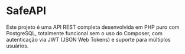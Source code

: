 # SafeAPI
Este projeto é uma API REST completa desenvolvida em PHP puro com PostgreSQL, totalmente funcional sem o uso do Composer, com autenticação via JWT (JSON Web Tokens) e suporte para múltiplos usuários.
